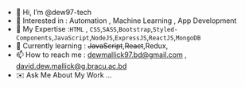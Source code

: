 - 👋 Hi, I’m @dew97-tech
- 👀 Interested in : Automation , Machine Learning , App Development
- :mechanical_arm: My Expertise :``HTML`` , ``CSS``,``SASS``,``Bootstrap``,``Styled-Components``,``JavaScript``,``NodeJS``,``ExpressJS``,``ReactJS``,``MongoDB``
- 🌱 Currently learning : ~~JavaScript~~,~~React~~,Redux,
- 📫 How to reach me : dewmallick97.bd@gmail.com , david.dew.mallick@g.bracu.ac.bd
- :envelope: Ask Me About My Work ...

<!---
dew97-tech/dew97-tech is a ✨ special ✨ repository because its `README.md` (this file) appears on your GitHub profile.
You can click the Preview link to take a look at your changes.
--->
